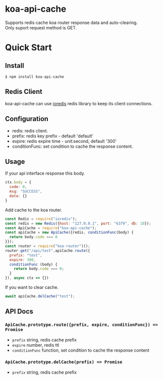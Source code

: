 # koa-api-cache
Supports redis cache koa router response data and  auto-clearing.   
Only suport request method is GET.
# Quick Start

## Install

```shell
$ npm install koa-api-cache
```
## Redis Client

koa-api-cache can use [ioredis](https://github.com/luin/ioredis) redis library to keep its client connections.

## Configuration
- redis: redis client.
- prefix: redis key prefix - default 'default'
- expire: redis expire time - unit:second, default '300'
- conditionFunc: set condition to cache the response content.

## Usage

If your api interface response this body.

``` js
ctx.body = {
  code: 0,
  msg: "SUCCESS",
  data: {}
}
```
Add cache to the koa router.

```js
const Redis = require("ioredis");
const redis = new Redis({host: "127.0.0.1", port: "6379", db: 10});
const ApiCache = require("koa-api-cache");
const apiCache = new ApiCache({redis, conditionFunc(body) {
  return body.code === 0
}});
const router = require("koa-router")();
router.get("/api/test",apiCache.route({
  prefix: "test",
  expire: 300,
  conditionFunc (body) {
    return body.code === 0;
  }
}), async ctx => {})
```

If you want to clear cache.

```js
await apiCache.delCache("test");
```
## API Docs
### `ApiCache.prototype.route({prefix, expire, conditionFunc}) => Promise`
- `prefix` string, redis cache prefix
- `expire` number, redis ttl
- `conditionFunc` function, set condition to cache the response content

### `ApiCache.prototype.delCache(prefix) => Promise`
- `prefix` string, redis cache prefix